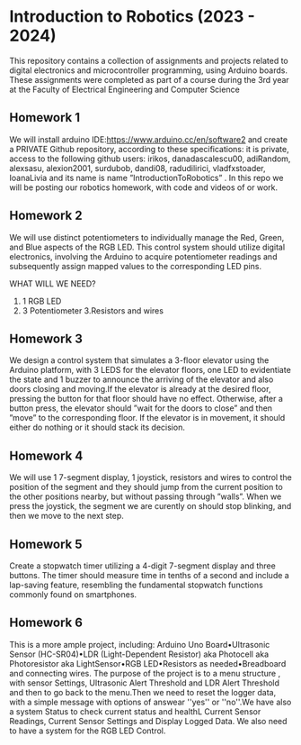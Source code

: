 # Introduction to Robotics (2023 - 2024)

This repository contains a collection of assignments and projects related to digital electronics and microcontroller programming,  using Arduino boards. These assignments were completed as part of a course  during the 3rd year at the Faculty of Electrical Engineering and Computer Science
  
## Homework 1
We will  install arduino IDE:https://www.arduino.cc/en/software2 and create a PRIVATE Github repository, according to these specifications: 
it is private, access to the following github users: irikos, danadascalescu00, adiRandom, alexsasu, alexion2001, surdubob, dandi08, radudilirici, vladfxstoader, IoanaLivia  and its name is name  ”IntroductionToRobotics” .
In this repo we will be posting our robotics homework, with code and videos of or work.

## Homework 2

We will use distinct potentiometers to individually manage the Red, Green, and Blue aspects of the RGB LED. This control system should utilize digital electronics, involving the Arduino to acquire potentiometer readings and subsequently assign mapped values to the corresponding LED pins.

WHAT WILL WE NEED?
 1. 1 RGB LED
 2. 3 Potentiometer
 3.Resistors and wires




## Homework 3
We design a control system that simulates a 3-floor elevator using the Arduino
platform, with 3 LEDS for the elevator floors, one LED to evidentiate the state and 1 buzzer to announce the arriving of the elevator and also doors closing and moving.If the elevator is already at the desired floor,
pressing the button for that floor should have no effect. Otherwise, after
a button press, the elevator should ”wait for the doors to close” and then
”move” to the corresponding floor. If the elevator is in movement, it
should either do nothing or it should stack its decision.

## Homework 4
We will use 1 7-segment display, 1 joystick, resistors and wires to control the position of
the segment and  they should jump from the current position
to the other positions nearby, but without passing through ”walls”. When we press the joystick, the segment we are curently on should stop blinking, and then we move to the next step.

## Homework 5
Create a stopwatch timer utilizing a 4-digit 7-segment display and three buttons. The timer should measure time in tenths of a second and include a lap-saving feature, resembling the fundamental stopwatch functions commonly found on smartphones.

## Homework 6
This is a more ample project, including: Arduino Uno Board•Ultrasonic Sensor (HC-SR04)•LDR (Light-Dependent Resistor) aka Photocell aka Photoresistor aka LightSensor•RGB LED•Resistors as needed•Breadboard and connecting wires. The purpose of the project is to a menu structure , with sensor Settings,  Ultrasonic Alert Threshold and LDR Alert Threshold and then to go back to the menu.Then we need to reset the logger data, with a simple message with options of answear ''yes'' or ''no''.We have also a system Status to check current status and healthL Current Sensor Readings, Current Sensor Settings and  Display Logged Data. We also need to have a system for the RGB LED Control.
